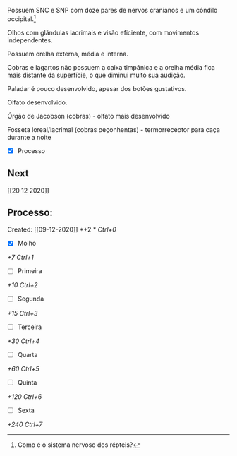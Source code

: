 Possuem SNC e SNP com doze pares de nervos cranianos e um côndilo occipital.[^411187]

[^411187]: Como é o sistema nervoso dos répteis?


Olhos com glândulas lacrimais e visão eficiente, com movimentos independentes.

Possuem orelha externa, média e interna. 

Cobras e lagartos não possuem a  caixa timpânica e a orelha média fica mais distante da superfície, o que diminui muito sua audição.

Paladar é pouco desenvolvido, apesar dos botões gustativos.

Olfato desenvolvido. 

Órgão de Jacobson (cobras) -  olfato mais desenvolvido 

Fosseta loreal/lacrimal (cobras peçonhentas) -  termorreceptor para caça durante a noite 

- [x] Processo 

## Next
[[20 12 2020]]
## Processo:
Created: [[09-12-2020]]
*+2 *  *Ctrl+0*
- [x] Molho  

*+7*  *Ctrl+1*

- [ ] Primeira 

*+10*  *Ctrl+2*

- [ ] Segunda

*+15*  *Ctrl+3*

- [ ] Terceira 

*+30*  *Ctrl+4*

- [ ] Quarta 

*+60*  *Ctrl+5*

- [ ] Quinta 

*+120*  *Ctrl+6*

- [ ] Sexta 

*+240*  *Ctrl+7*
